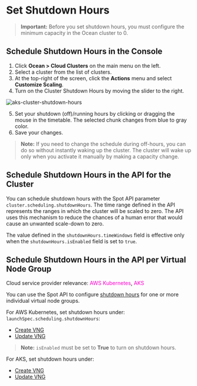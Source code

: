 # Set Shutdown Hours

>**Important:** Before you set shutdown hours, you must configure the minimum capacity in the Ocean cluster to 0.

## Schedule Shutdown Hours in the Console

1. Click **Ocean > Cloud Clusters** on the main menu on the left.
2. Select a cluster from the list of clusters.
3. At the top-right of the screen, click the **Actions** menu and select **Customize Scaling**.
4. Turn on the Cluster Shutdown Hours by moving the slider to the right.

![aks-cluster-shutdown-hours](https://github.com/user-attachments/assets/4561cd2f-598f-4896-9f62-43ac6f83184e)

5. Set your shutdown (off)/running hours by clicking or dragging the mouse in the timetable. The selected chunk changes from blue to gray color.
6. Save your changes.

>**Note:** If you need to change the schedule during off-hours, you can do so without instantly waking up the cluster. The cluster will wake up only when you activate it manually by making a capacity change.

## Schedule Shutdown Hours in the API for the Cluster

You can schedule shutdown hours with the Spot API parameter `cluster.scheduling.shutdownHours`. 
The time range defined in the API represents the ranges in which the cluster will be scaled to zero. 
The API uses this mechanism to reduce the chances of a human error that would cause an unwanted scale-down to zero.

The value defined in the `shutdownHours.timeWindows` field is effective only when the `shutdownHours.isEnabled` field is set to `true`.

## Schedule Shutdown Hours in the API per Virtual Node Group

Cloud service provider relevance: <font color="#FC01CC">AWS Kubernetes</font>, <font color="#FC01CC">AKS</font>  

You can use the Spot API to configure [shutdown hours](ocean/features/running-hours?id=shutdown-hours-per-vng) for one or more individual virtual node groups.

For AWS Kubernetes, set shutdown hours under: `launchSpec.scheduling.shutdownHours`:
* [Create VNG](https://docs.spot.io/api/#operation/OceanAWSLaunchSpecCreate)
* [Update VNG](https://docs.spot.io/api/#operation/OceanAWSLaunchSpecUpdate)

>**Note:** `isEnabled` must be set to **True** to turn on shutdown hours.

For AKS, set shutdown hours under:
* [Create VNG]()
* [Update VNG]()




